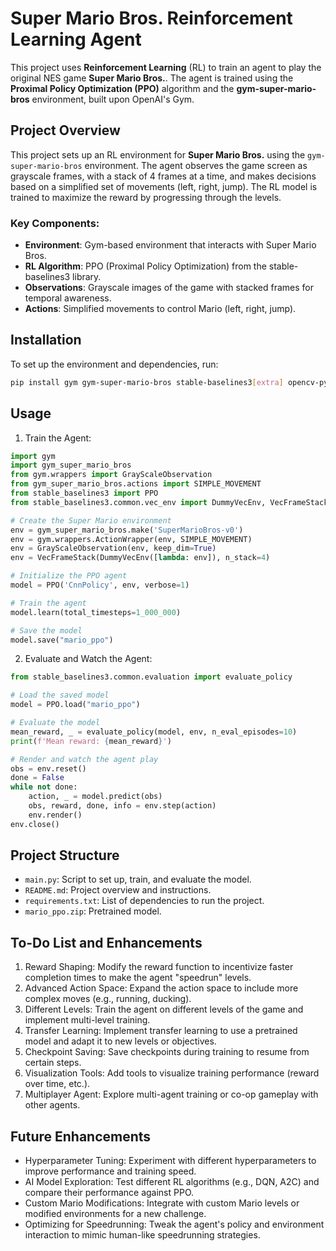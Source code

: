 # Super Mario Bros. Reinforcement Learning Agent

This project uses **Reinforcement Learning** (RL) to train an agent to play the original NES game **Super Mario Bros.**. The agent is trained using the **Proximal Policy Optimization (PPO)** algorithm and the **gym-super-mario-bros** environment, built upon OpenAI's Gym.

## Project Overview

This project sets up an RL environment for **Super Mario Bros.** using the `gym-super-mario-bros` environment. The agent observes the game screen as grayscale frames, with a stack of 4 frames at a time, and makes decisions based on a simplified set of movements (left, right, jump). The RL model is trained to maximize the reward by progressing through the levels.

### Key Components:

- **Environment**: Gym-based environment that interacts with Super Mario Bros.
- **RL Algorithm**: PPO (Proximal Policy Optimization) from the stable-baselines3 library.
- **Observations**: Grayscale images of the game with stacked frames for temporal awareness.
- **Actions**: Simplified movements to control Mario (left, right, jump).

## Installation

To set up the environment and dependencies, run:

```bash
pip install gym gym-super-mario-bros stable-baselines3[extra] opencv-python
```

## Usage

1. Train the Agent:

```python
import gym
import gym_super_mario_bros
from gym.wrappers import GrayScaleObservation
from gym_super_mario_bros.actions import SIMPLE_MOVEMENT
from stable_baselines3 import PPO
from stable_baselines3.common.vec_env import DummyVecEnv, VecFrameStack

# Create the Super Mario environment
env = gym_super_mario_bros.make('SuperMarioBros-v0')
env = gym.wrappers.ActionWrapper(env, SIMPLE_MOVEMENT)
env = GrayScaleObservation(env, keep_dim=True)
env = VecFrameStack(DummyVecEnv([lambda: env]), n_stack=4)

# Initialize the PPO agent
model = PPO('CnnPolicy', env, verbose=1)

# Train the agent
model.learn(total_timesteps=1_000_000)

# Save the model
model.save("mario_ppo")
```

2. Evaluate and Watch the Agent:

```python
from stable_baselines3.common.evaluation import evaluate_policy

# Load the saved model
model = PPO.load("mario_ppo")

# Evaluate the model
mean_reward, _ = evaluate_policy(model, env, n_eval_episodes=10)
print(f'Mean reward: {mean_reward}')

# Render and watch the agent play
obs = env.reset()
done = False
while not done:
    action, _ = model.predict(obs)
    obs, reward, done, info = env.step(action)
    env.render()
env.close()
```

## Project Structure

- `main.py`: Script to set up, train, and evaluate the model.
- `README.md`: Project overview and instructions.
- `requirements.txt`: List of dependencies to run the project.
- `mario_ppo.zip`: Pretrained model.

## To-Do List and Enhancements

1. Reward Shaping: Modify the reward function to incentivize faster completion times to make the agent "speedrun" levels.
2. Advanced Action Space: Expand the action space to include more complex moves (e.g., running, ducking).
3. Different Levels: Train the agent on different levels of the game and implement multi-level training.
4. Transfer Learning: Implement transfer learning to use a pretrained model and adapt it to new levels or objectives.
5. Checkpoint Saving: Save checkpoints during training to resume from certain steps.
6. Visualization Tools: Add tools to visualize training performance (reward over time, etc.).
7. Multiplayer Agent: Explore multi-agent training or co-op gameplay with other agents.

## Future Enhancements

- Hyperparameter Tuning: Experiment with different hyperparameters to improve performance and training speed.
- AI Model Exploration: Test different RL algorithms (e.g., DQN, A2C) and compare their performance against PPO.
- Custom Mario Modifications: Integrate with custom Mario levels or modified environments for a new challenge.
- Optimizing for Speedrunning: Tweak the agent's policy and environment interaction to mimic human-like speedrunning strategies.
